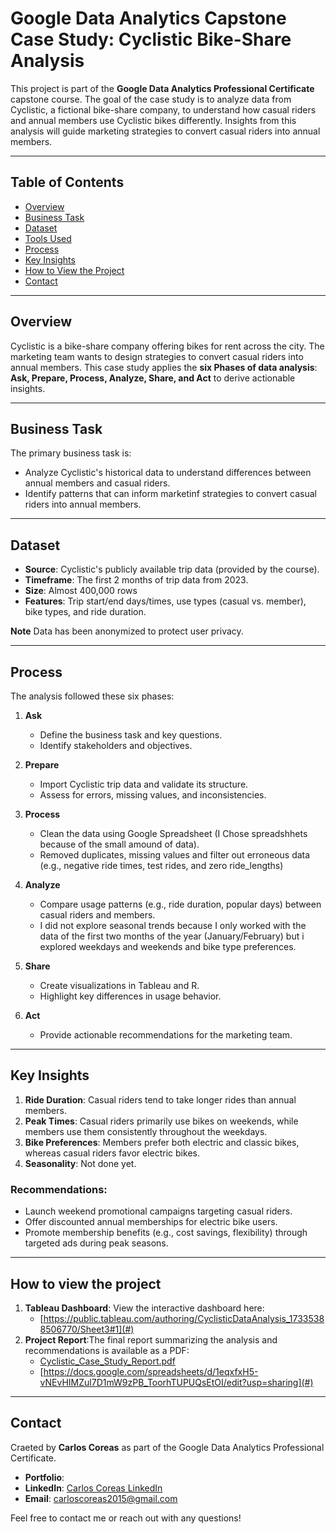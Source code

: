 # Google Data Analytics Capstone Case Study: Cyclistic Bike-Share Analysis

This project is part of the **Google Data Analytics Professional Certificate** capstone course. 
The goal of the case study is to analyze data from Cyclistic, a fictional bike-share company, to understand how casual riders and annual members use Cyclistic bikes differently.
Insights from this analysis will guide marketing strategies to convert casual riders into annual members.

---

## Table of Contents
- [Overview](#overview)
- [Business Task](#business-task)
- [Dataset](#dataset)
- [Tools Used](#tools-used)
- [Process](#process)
- [Key Insights](#key-insights)
- [How to View the Project](#how-to-view-the-project)
- [Contact](#contact)

---

## Overview
Cyclistic is a bike-share company offering bikes for rent across the city. The marketing team wants to design strategies to convert casual riders into annual members.
This case study applies the **six Phases of data analysis**: **Ask, Prepare, Process, Analyze, Share, and Act** to derive actionable insights.

---

## Business Task
The primary business task is: 
 - Analyze Cyclistic's historical data to understand differences between annual members and casual riders.
 - Identify patterns that can inform marketinf strategies to convert casual riders into annual members.

---

## Dataset
- **Source**: Cyclistic's publicly available trip data (provided by the course).
- **Timeframe**: The first 2 months of trip data from 2023.
- **Size**: Almost 400,000 rows
- **Features**: Trip start/end days/times, use types (casual vs. member), bike types, and ride duration.

**Note** Data has been anonymized to protect user privacy.

---

## Process
The analysis followed these six phases:

1. **Ask**
   - Define the business task and key questions.
   - Identify stakeholders and objectives.

2. **Prepare**
   - Import Cyclistic trip data and validate its structure.
   - Assess for errors, missing values, and inconsistencies.
  
3. **Process**
   - Clean the data using Google Spreadsheet (I Chose spreadshhets because of the small amound of data).
   - Removed duplicates, missing values and filter out erroneous data (e.g., negative ride times, test rides, and zero ride_lengths)
  
4. **Analyze**
   - Compare usage patterns (e.g., ride duration, popular days) between casual riders and members.
   - I did not explore seasonal trends because I only worked with the data of the first two months of the year (January/February) but i explored weekdays and weekends and 
     bike type preferences.
  
5. **Share**
   - Create visualizations in Tableau and R.
   - Highlight key differences in usage behavior.
  
6. **Act**
   - Provide actionable recommendations for the marketing team.
  
---

## Key Insights
1. **Ride Duration**: Casual riders tend to take longer rides than annual members.
2. **Peak Times**: Casual riders primarily use bikes on weekends, while members use them consistently throughout the weekdays.
3. **Bike Preferences**: Members prefer both electric and classic bikes, whereas casual riders favor electric bikes.
4. **Seasonality**: Not done yet.

### Recommendations:
 - Launch weekend promotional campaigns targeting casual riders.
 - Offer discounted annual memberships for electric bike users.
 - Promote membership benefits (e.g., cost savings, flexibility) through targeted ads during peak seasons.

---

## How to view the project
1. **Tableau Dashboard**: View the interactive dashboard here:
   - [https://public.tableau.com/authoring/CyclisticDataAnalysis_17335388506770/Sheet3#1](#)
2. **Project Report**:The final report summarizing the analysis and recommendations is available as a PDF:
   - [Cyclistic_Case_Study_Report.pdf](#)
   - [https://docs.google.com/spreadsheets/d/1eqxfxH5-vNEvHIMZul7D1mW9zPB_ToorhTUPUQsEtOI/edit?usp=sharing](#)
  
---

## Contact
Craeted by **Carlos Coreas** as part of the Google Data Analytics Professional Certificate.

- **Portfolio**: [](#)
- **LinkedIn**: [Carlos Coreas LinkedIn](#)
- **Email**: carloscoreas2015@gmail.com

Feel free to contact me or reach out with any questions!
<!---
CarlosCoreas/CarlosCoreas is a ✨ special ✨ repository because its `README.md` (this file) appears on your GitHub profile.
You can click the Preview link to take a look at your changes.
--->
